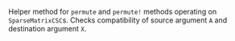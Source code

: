 Helper method for `permute` and `permute!` methods operating on `SparseMatrixCSC`s. Checks compatibility of source argument `A` and destination argument `X`.
